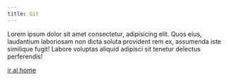 ```yaml
---
title: Git
---
```


Lorem ipsum dolor sit amet consectetur, adipisicing elit. Quos eius,
laudantium laboriosam non dicta soluta provident rem ex, assumenda iste
similique fugit! Labore voluptas aliquid adipisci sit tenetur delectus
perferendis!

[ir al home](/)
